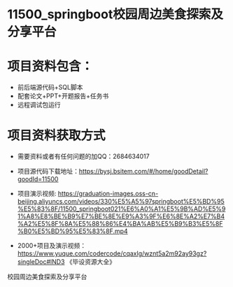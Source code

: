 #  11500_springboot校园周边美食探索及分享平台
 
# 项目资料包含：
* 前后端源代码+SQL脚本
* 配套论文+PPT+开题报告+任务书
* 远程调试包运行

# 项目资料获取方式
* 需要资料或者有任何问题的加QQ：2684634017
* 项目源代码下载地址：https://bysj.bsitem.com/#/home/goodDetail?goodId=11500

* 项目演示视频:   https://graduation-images.oss-cn-beijing.aliyuncs.com/videos/330%E5%A5%97springboot%E5%BD%95%E5%83%8F/11500_springboot021%E6%A0%A1%E5%9B%AD%E5%91%A8%E8%BE%B9%E7%BE%8E%E9%A3%9F%E6%8E%A2%E7%B4%A2%E5%8F%8A%E5%88%86%E4%BA%AB%E5%B9%B3%E5%8F%B0%E5%BD%95%E5%83%8F.mp4


* 2000+项目及演示视频：https://www.yuque.com/codercode/cqaxlg/wznt5a2m92ay93gz?singleDoc#lND3 《毕设资源大全》






校园周边美食探索及分享平台
